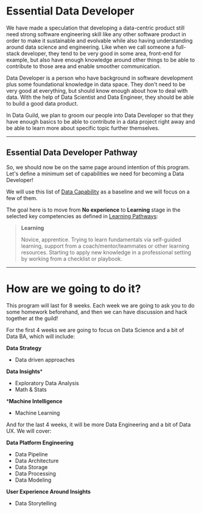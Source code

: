# Essential Data Developer

We have made a speculation that developing a data-centric product still need strong software engineering skill like any other software product in order to make it sustainable and evolvable while also having understanding around data science and engineering. Like when we call someone a full-stack developer, they tend to be very good in some area, front-end for example, but also have enough knowledge around other things to be able to contribute to those area and enable smoother communication.

Data Developer is a person who have background in software development plus some foundational knowledge in data space. They don't need to be very good at everything, but should know enough about how to deal with data. With the help of Data Scientist and Data Engineer, they should be able to build a good data product.

In Data Guild, we plan to groom our people into Data Developer so that they have enough basics to be able to contribute in a data project right away and be able to learn more about specific topic further themselves.

---

## Essential Data Developer Pathway

So, we should now be on the same page around intention of this program. Let's define a minimum set of capabilities we need for becoming a Data Developer!

We will use this list of [Data Capability](data-capability.md) as a baseline and we will focus on a few of them.

The goal here is to move from **No experience** to **Learning** stage in the selected key competencies as defined in [Learning Pathways](https://docs.google.com/presentation/d/1JCEcE9OmQ1ocdxKf37gzNtWmC63xaBMEs-uFUQ_8LJA/edit#slide=id.g3fa2669660_5_1831):

> **Learning**
>
> Novice, apprentice. Trying to learn fundamentals via self-guided learning, support from a coach/mentor/teammates or other learning resources. Starting to apply new knowledge in a professional setting by working from a checklist or playbook.

---

# How are we going to do it?

This program will last for 8 weeks. Each week we are going to ask you to do some homework beforehand, and then we can have discussion and hack together at the guild!

For the first 4 weeks we are going to focus on Data Science and a bit of Data BA, which will include:

**Data Strategy**
- Data driven approaches

**Data Insights***
- Exploratory Data Analysis
- Math & Stats

***Machine Intelligence**
- Machine Learning

And for the last 4 weeks, it will be more Data Engineering and a bit of Data UX. We will cover:

**Data Platform Engineering**
- Data Pipeline
- Data Architecture
- Data Storage
- Data Processing
- Data Modeling

**User Experience Around Insights**
- Data Storytelling
